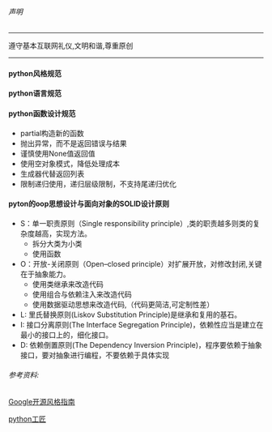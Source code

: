 ###### 声明

---

遵守基本互联网礼仪,文明和谐,尊重原创

---

 #### python风格规范

 #### python语言规范

 #### python函数设计规范
 - partial构造新的函数
 - 抛出异常，而不是返回错误与结果
 - 谨慎使用None值返回值
 - 使用空对象模式，降低处理成本
 - 生成器代替返回列表
 - 限制递归使用，递归层级限制，不支持尾递归优化
 
 #### pyton的oop思想设计与面向对象的SOLID设计原则
 - S：单一职责原则（Single responsibility principle）,类的职责越多则类的复杂度越高，实现方法。
   - 拆分大类为小类
   - 使用函数
 - O：开放-关闭原则（Open–closed principle）对扩展开放，对修改封闭,关键在于抽象能力。
   - 使用类继承来改造代码
   - 使用组合与依赖注入来改造代码
   - 使用数据驱动思想来改造代码,（代码更简洁,可定制性差）
 - L: 里氏替换原则(Liskov Substitution Principle)是继承和复用的基石。
 - I: 接口分离原则(The Interface Segregation Principle)，依赖性应当是建立在最小的接口上的，细化接口。
 - D: 依赖倒置原则(The Dependency Inversion Principle)，程序要依赖于抽象接口，要对抽象进行编程，不要依赖于具体实现

###### 参考资料:

[Google开源风格指南](https://zh-google-styleguide.readthedocs.io/en/latest/contents/)

[python工匠](https://github.com/piglei/one-python-craftsman)
